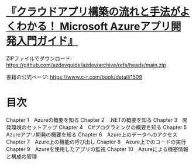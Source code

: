 # [『クラウドアプリ構築の流れと手法がよくわかる！ Microsoft Azureアプリ開発入門ガイド』](https://www.c-r.com/book/detail/1509)
ZIPファイルでダウンロード: https://github.com/azdevguide/azdev/archive/refs/heads/main.zip

書籍の公式ページ: https://www.c-r.com/book/detail/1509
# 目次
Chapter 1　Azureの概要を知る
Chapter 2　.NETの概要を知る
Chapter 3　開発環境のセットアップ
Chapter 4　C#プログラミングの概要を知る
Chapter 5　Azureアプリ開発の概要を知る
Chapter 6　Azure上のデータへのアクセス
Chapter 7　Azure上の機能の呼び出し
Chapter 8　Azure上でのコードの実行
Chapter 9　Azureを使用したアプリの監視
Chapter 10　Azureによる機密情報と構成の管理

